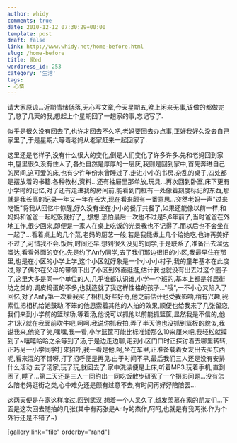 ```yaml
---
author: whidy
comments: true
date: 2010-12-12 07:30:29+00:00
template: post
draft: false
link: http://www.whidy.net/home-before.html
slug: /home-before
title: 家ed
wordpress_id: 253
category: '生活'
tags:
- 心情
---
```


请大家原谅...近期情绪低落,无心写文章,今天星期五,晚上闲来无事,该做的都做完了,憋了几天的我,想起上个星期回了一趟家的事,忘记写了.

似乎是很久没有回去了,也许才回去不久吧,老妈要回去办点事,正好我好久没去自己家里了,于是星期六等着老妈从老家赶来一起回家了.

这里还是老样子,没有什么很大的变化,倒是人们变化了许多许多.先和老妈回到家中,屋里很久没有住人了,各处自然是厚厚的一层灰,我则是回到家中,首先奔进自己的房间,这可爱的床,也有少许年份未曾睡过了.走进小小的书房.杂乱的桌子,四处都是摆放着的书籍.各种教材,资料...还有抽屉里那单放,玩具...再次回到卧室,床下更有小学时的记忆,对了还有走进我的房间前,能看到门框有一处像着刻度标记的东西,那就是我长高的记录一年又一年在长大,现在看来颇有一番意思...突然老妈一声"过来吃饭"将我从回忆中惊醒,好久没有坐在小小的餐厅共餐了,如果还能像以前一样,和妈妈和爸爸一起吃饭就好了,,,想想,恐怕最后一次也不过是5,6年前了,当时爸爸在外地工作,很少回来,即便是一家人在桌上吃饭的光景我也不记得了.而以后也不会坐在一起了...看着桌上的几个菜,老妈的厨艺一般,若是我能做上几个给她吃,也许再美好不过了,可惜我不会.饭后,时间还早,想到很久没见的同学,于是联系了,准备出去溜达溜达,看看外面的变化.先是约了Anfy同学,去了我们那边很旧的小区,我最早住在那里,也是在小区的小学上学,这个小区就好象是一个小小小村子,我的童年基本在此度过,除了偶尔在父母的带领下出了小区到外面逛逛,估计我也就没有出去过这个圈子了,这里大多是同一个单位的人,几乎谁都认识谁,小学一个班的,基本上都是邻居街坊之类的,调皮捣蛋的不多,也就造就了我这样性格的孩子..."哦",一不小心又陷入了回忆,对了Anfy第一次看我买了相机,好些好奇,他之前估计也受我影响,稍有兴趣,我索性把相机给她鼓动,不笨的他思索着其他的人拍的效果,顺便也给我来了几张留恋,我们来到小学前的篮球场,等着汤,他说可以抓他以前能抓篮筐,显然我是不信的,他才1米7就在我面前吹牛吧,呵呵.我说你抓我拍,弄了半天他也没抓到篮板的貌似,我说我来,他笑了笑,嘿嘿,我一看,小学篮筐可能比标准矮那么10来厘米吧,我轻松就摸到了~嘻嘻哈哈之余等到了汤,于是边走边聊,走到小区门口时正探讨着去哪里转转,正巧另一小学同学打来招呼,我一看是他,呵,坐在车里,正准备载着女友出去买东西呢,看来混的不错呀,打了招呼便是再见.由于时间不早,最后我们三人还是没有安排什么活动.去了汤家,玩了玩,就回去了.家中洗澡便是上床,听着MP3,玩着手机,直到困了,睡了...第二天还是三人一同约出一同吃饭散步研究了一个摄影问题...没有怎么陪老妈逛街之类,心中难免还是颇有过意不去,有时间再好好陪陪罢...

这两天便是在家这样度过.回到武汉,想着一个人呆久了,越发羡慕在家的朋友们...下面是这次回去随拍的几张(其中有两张是Anfy的杰作,呵呵,也就是有我两张.作为个外行还是不错了~)

[gallery link="file" orderby="rand"]
